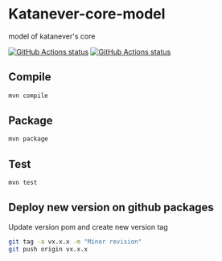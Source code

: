 # Katanever-core-model
model of katanever's core

<a href="https://github.com/jtutzo/katanever-core-model"><img alt="GitHub Actions status" src="https://github.com/jtutzo/katanever-core-model/workflows/on-push-ci/badge.svg"></a>
<a href="https://github.com/jtutzo/katanever-core-model"><img alt="GitHub Actions status" src="https://github.com/jtutzo/katanever-core-model/workflows/on-push-tag-ci/badge.svg"></a>

## Compile
```bash
mvn compile
```

## Package
```bash
mvn package
```

## Test
```bash
mvn test
```

## Deploy new version on github packages

Update version pom and create new version tag
```bash
git tag -a vx.x.x -m "Minor revision"
git push origin vx.x.x
```
